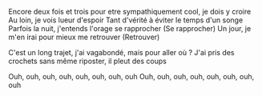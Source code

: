 <p>Encore deux fois et trois pour etre sympathiquement cool, je dois y croire
Au loin, je vois lueur d'espoir
Tant d'vérité à éviter le temps d'un songe
Parfois la nuit, j'entends l'orage se rapprocher (Se rapprocher)
Un jour, je m'en irai pour mieux me retrouver (Retrouver)

C'est un long trajet, j'ai vagabondé, mais pour aller où ?
J'ai pris des crochets sans même riposter, il pleut des coups

Ouh, ouh, ouh, ouh, ouh, ouh, ouh, ouh
Ouh, ouh, ouh, ouh, ouh, ouh, ouh, ouh</p>